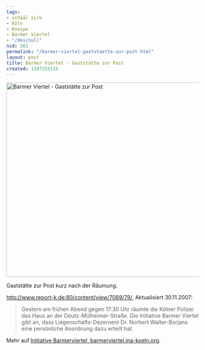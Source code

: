 ```yaml
---
tags:
- schääl sick
- Köln
- Kneipe
- Barmer Viertel
- "/dev/null"
nid: 561
permalink: "/barmer-viertel-gaststaette-zur-post.html"
layout: post
title: Barmer Viertel - Gaststätte zur Post
created: 1197155125
---
```

<img src="/sites/netzaffe.de/files/images/dsc00115.jpg" width="510px" alt="Barmer Viertel - Gaststätte zur Post" />
<p>Gaststätte zur Post kurz nach der Räumung.</p>
<a href="http://www.report-k.de:80/content/view/7089/79/">http://www.report-k.de:80/content/view/7089/79/</a>, Aktualisiert 30.11.2007:
<blockquote>
Gestern am frühen Abend gegen 17:30 Uhr räumte die Kölner Polizei das Haus an der Deutz-Mülheimer-Straße. Die Initiative Barmer Viertel gibt an, dass Liegenschafts-Dezernent Dr. Norbert Walter-Borjans eine persönliche Anordnung dazu erteilt hat.</blockquote><!--break-->
<p>Mehr auf <a href="http://barmerviertel.ina-koeln.org/">Initiative Barmerviertel, barmerviertel.ina-koeln.org</a>.</p>
